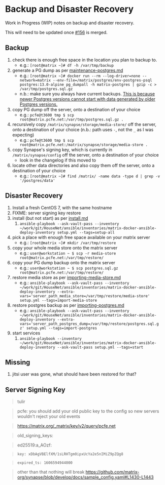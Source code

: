 # Backup and Disaster Recovery

Work in Progress (WIP) notes on backup and disaster recovery.

This will need to be updated once [#156](https://github.com/spantaleev/matrix-docker-ansible-deploy/pull/516) is merged.

## Backup

1. check there is enough free space in the location you plan to backup to.
    * e.g.: `[root@matrix ~]# df -h /var/tmp/backup`
1. generate a PG dump as per  [maintenance-postgres.md](maintenance-postgres.md)
    * e.g.: `[root@matrix ~]# docker run --rm --log-driver=none --network=matrix --env-file=/matrix/postgres/env-postgres-psql postgres:13.0-alpine pg_dumpall -h matrix-postgres | gzip -c > /var/tmp/postgres.sql.gz`
    * n.b.: make sure you always have current backups. [This is because newer Postgres versions cannot start with data generated by older Postgres versions.](maintenance-postgres.md#upgrading-postgresql)
1. copy PG dump off the server, onto a destination of your choice
    * e.g.: `pcfe@t3600 tmp $ scp root@matrix.pcfe.net:/var/tmp/postgres.sql.gz .`
1. recursively copy `/matrix/synapse/storage/media-store/` off the server, onto a destination of your choice (n.b.: path uses `-`, not the `_` as I was expecting)
    * e.g.: `pcfe@t3600 tmp $ scp root@matrix.pcfe.net:/matrix/synapse/storage/media-store .`
1. copy Synapse's signing key, which is currently in `/matrix/synapse/config` off the server, onto a destination of your choice
    * look in the changelog if this moved to 
1. locate other data directories and also copy them off the server, onto a destination of your choice
    * e.g.: `[root@matrix ~]# find /matrix/ -name data -type d | grep -v '/postgres/data'`


## Disaster Recovery

1. Install a fresh CentOS 7, with the same hostname
1. FIXME: server signing key restore
1. install (but not start) as per [install.md](install.md)
    1. `ansible-playbook --ask-vault-pass --inventory ~/work/git/HouseNet/ansible/inventories/matrix-docker-ansible-deploy-inventory setup.yml --tags=setup-all`
1. pick a place with enough free space available on your matrix server
    * e.g.: `[root@matrix ~]# mkdir /var/tmp/restore`
1. copy your whole media store onto the matrix server
    * e.g.: `user@workstation ~ $ scp -r media-store root@matrix.pcfe.net:/var/tmp/restore/`
1. copy your PG dump backup onto the matrix server
    * e.g.: `user@workstation ~ $ scp postgres.sql.gz root@matrix.pcfe.net:/var/tmp/restore/`
1. restore media store as per [importing-media-store.md](importing-media-store.md)
    * e.g.: `ansible-playbook --ask-vault-pass --inventory ~/work/git/HouseNet/ansible/inventories/matrix-docker-ansible-deploy-inventory --extra-vars='server_path_media_store=/var/tmp/restore/media-store' setup.yml --tags=import-media-store`
1. restore postgres backup as per [importing-postgres.md](importing-postgres.md)
    * e.g.: `ansible-playbook --ask-vault-pass --inventory ~/work/git/HouseNet/ansible/inventories/matrix-docker-ansible-deploy-inventory --extra-vars='server_path_postgres_dump=/var/tmp/restore/postgres.sql.gz' setup.yml --tags=import-postgres`
1. start services
    1. `ansible-playbook --inventory ~/work/git/HouseNet/ansible/inventories/matrix-docker-ansible-deploy-inventory --ask-vault-pass setup.yml --tags=start`

## Missing

1. jitsi user was gone, what should have been restored for that?

## Server Signing Key

> tulir

> pcfe: you should add your old public key to the config so new servers wouldn't reject your old events

> https://matrix.org/_matrix/key/v2/query/pcfe.net

> old_signing_keys:

>   ed25519:a_AOzf:

>     key: xDbAgVBElfXM/1sLRHTgm0ipxUcYa2e5nIMiZ9pZQg8

>     expired_ts: 1606594944000

> other than that nothing will break
https://github.com/matrix-org/synapse/blob/develop/docs/sample_config.yaml#L1430-L1443